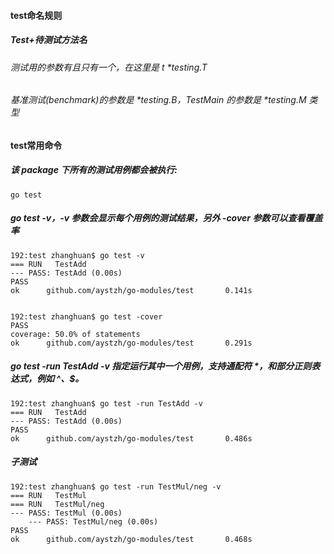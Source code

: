 #### test命名规则
##### Test+待测试方法名
###### 测试用的参数有且只有一个，在这里是 t *testing.T
###### 基准测试(benchmark)的参数是 *testing.B，TestMain 的参数是 *testing.M 类型

#### test常用命令
##### 该 package 下所有的测试用例都会被执行:
```shell script
go test 
```
##### go test -v，-v 参数会显示每个用例的测试结果，另外 -cover 参数可以查看覆盖率
```shell script
192:test zhanghuan$ go test -v
=== RUN   TestAdd
--- PASS: TestAdd (0.00s)
PASS
ok      github.com/aystzh/go-modules/test       0.141s


192:test zhanghuan$ go test -cover
PASS
coverage: 50.0% of statements
ok      github.com/aystzh/go-modules/test       0.291s
```
##### go test -run TestAdd -v 指定运行其中一个用例，支持通配符 *，和部分正则表达式，例如 ^、$。
```shell script
192:test zhanghuan$ go test -run TestAdd -v
=== RUN   TestAdd
--- PASS: TestAdd (0.00s)
PASS
ok      github.com/aystzh/go-modules/test       0.486s
```
##### 子测试
```shell script
192:test zhanghuan$ go test -run TestMul/neg -v
=== RUN   TestMul
=== RUN   TestMul/neg
--- PASS: TestMul (0.00s)
    --- PASS: TestMul/neg (0.00s)
PASS
ok      github.com/aystzh/go-modules/test       0.468s

```